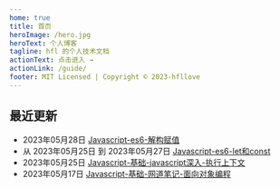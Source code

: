```yaml
---
home: true
title: 首页
heroImage: /hero.jpg
heroText: 个人博客
tagline: hfl 的个人技术文档
actionText: 点击进入 →
actionLink: /guide/
footer: MIT Licensed | Copyright © 2023-hfllove
---
```

## 最近更新
- 2023年05月28日 [Javascript-es6-解构赋值](https://myblog.hfllog.space/web/javaScript/es6/%E8%A7%A3%E6%9E%84%E8%B5%8B%E5%80%BC.html)
- 从 2023年05月25日 到 2023年05月27日 [Javascript-es6-let和const](https://myblog.hfllog.space/web/javaScript/es6/)
- 2023年05月25日 [Javascript-基础-javascript深入-执行上下文](https://myblog.hfllog.space/web/javaScript/%E5%9F%BA%E7%A1%80/javascript%E6%B7%B1%E5%85%A5.html#%E6%89%A7%E8%A1%8C%E4%B8%8A%E4%B8%8B%E6%96%87)
- 2023年05月17日 [Javascript-基础-网道笔记-面向对象编程](https://myblog.hfllog.space/web/javaScript/%E5%9F%BA%E7%A1%80/%E7%BD%91%E9%81%93javascript%E7%AC%94%E8%AE%B0.html#%E9%9D%A2%E5%90%91%E5%AF%B9%E8%B1%A1%E7%BC%96%E7%A8%8B)
